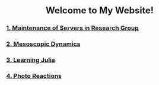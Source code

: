 <center><font size=5><b>Welcome to My Website!</b></font></center>


### [1. Maintenance of Servers in Research Group](./blog/maintenance.md)

### [2. Mesoscopic Dynamics](./blog/mesoscopic.md)

### [3. Learning Julia](./blog/julialearning.md)

### [4. Photo Reactions](./blog/photoreact.md)


